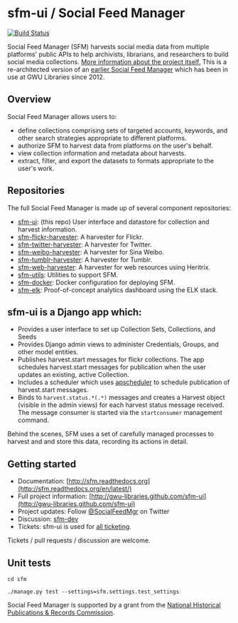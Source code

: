 # sfm-ui / Social Feed Manager

[![Build Status](https://travis-ci.org/gwu-libraries/sfm-ui.svg?branch=master)](https://travis-ci.org/gwu-libraries/sfm-ui)

Social Feed Manager (SFM) harvests social media data from multiple platforms' public APIs to help archivists,
librarians, and researchers to build social media collections. [More information about the project itself.](http://gwu-libraries.github.io/sfm-ui)
This is a re-architected version of an [earlier Social Feed Manager](https://github.com/gwu-libraries/social-feed-manager)
which has been in use at GWU Libraries since 2012.

## Overview
Social Feed Manager allows users to:
* define collections comprising sets of targeted accounts, keywords, and other search strategies appropriate to different platforms.
* authorize SFM to harvest data from platforms on the user's behalf.
* view collection information and metadata about harvests.
* extract, filter, and export the datasets to formats appropriate to the user's work.

## Repositories
The full Social Feed Manager is made up of several component repositories:

* [sfm-ui](https://github.com/gwu-libraries/sfm-ui): (this repo) User interface and datastore for collection and harvest information. 
* [sfm-flickr-harvester](https://github.com/gwu-libraries/sfm-flickr-harvester):  A harvester for Flickr.
* [sfm-twitter-harvester](https://github.com/gwu-libraries/sfm-twitter-harvester): A harvester for Twitter.
* [sfm-weibo-harvester](https://github.com/gwu-libraries/sfm-weibo-harvester):   A harvester for Sina Weibo.
* [sfm-tumblr-harvester](https://github.com/gwu-libraries/sfm-tumblr-harvester):   A harvester for Tumblr.
* [sfm-web-harvester](https://github.com/gwu-libraries/sfm-web-harvester):  A harvester for web resources using Heritrix.
* [sfm-utils](https://github.com/gwu-libraries/sfm-utils): Utilities to support SFM.
* [sfm-docker](https://github.com/gwu-libraries/sfm-docker):  Docker configuration for deploying SFM.
* [sfm-elk](https://github.com/gwu-libraries/sfm-elk): Proof-of-concept analytics dashboard using the ELK stack.

## sfm-ui is a Django app which: 

- Provides a user interface to set up Collection Sets, Collections, and Seeds
- Provides Django admin views to administer Credentials, Groups, and other model entities.
- Publishes harvest.start messages for flickr collections.  The app schedules harvest.start messages for publication when the user updates an existing, active Collection.
- Includes a scheduler which uses [apscheduler](http://apscheduler.readthedocs.org) to schedule publication of harvest.start messages.
- Binds to `harvest.status.*(.*)` messages and creates a Harvest object (visible in the admin views) for each harvest status message received.  The message consumer is started via the `startconsumer` management command.

Behind the scenes, SFM uses a set of carefully managed processes to harvest and and store this data, recording its actions in detail.

## Getting started

* Documentation:  [http://sfm.readthedocs.org](http://sfm.readthedocs.org/en/latest/)
* Full project information: [http://gwu-libraries.github.com/sfm-ui](http://gwu-libraries.github.com/sfm-ui)
* Project updates: Follow [@SocialFeedMgr](https://twitter.com/SocialFeedMgr) on Twitter
* Discussion:  [sfm-dev](https://groups.google.com/forum/#!forum/sfm-dev)
* Tickets:  sfm-ui is used for [all ticketing](https://github.com/gwu-libraries/sfm-ui/issues).

Tickets / pull requests / discussion are welcome.

## Unit tests
  `cd sfm`
  
  `./manage.py test --settings=sfm.settings.test_settings`


Social Feed Manager is supported by a grant from the [National Historical Publications & Records Commission](http://www.archives.gov/nhprc/).

